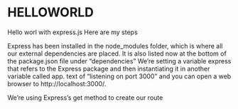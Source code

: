 # HELLOWORLD
Hello worl with express.js
Here are my steps

Express has been installed in the node_modules folder, which is where all our external dependencies are placed. It is also listed now at the bottom of the package.json file under “dependencies”
We’re setting a variable express that refers to the Express package and then instantiating it in another variable called app.
text of “listening on port 3000” and you can open a web browser to http://localhost:3000/.

We’re using Express’s get method to create our route
